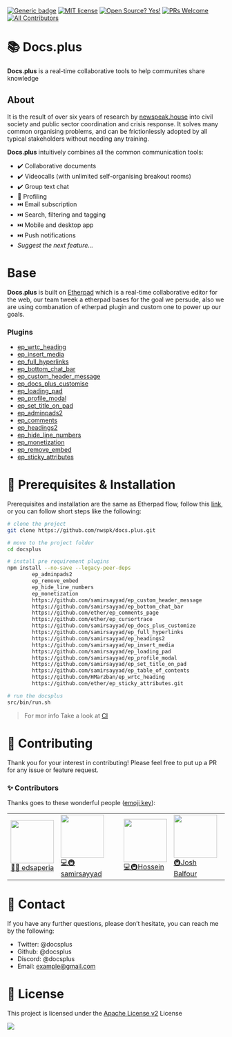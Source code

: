 [![Generic badge](https://img.shields.io/badge/version-1.8.12-<COLOR>.svg)](https://docs.plus)
[![MIT license](https://img.shields.io/badge/License-Apache-blue.svg)](http://www.apache.org/licenses/LICENSE-2.0.html)
[![Open Source? Yes!](https://badgen.net/badge/Open%20Source%20%3F/Yes%21/blue?icon=github)](https://github.com/nwspk/docs.plus)
[![PRs Welcome](https://img.shields.io/badge/PRs-welcome-green.svg)](https://github.com/nwspk/docs.plus/compare)
[![All Contributors](https://img.shields.io/badge/all_contributors-4-blue.svg)](#contributors-)


# 📚 Docs.plus

**Docs.plus** is a real-time collaborative tools to help communites share knowledge

## About

It is the result of over six years of research by [newspeak.house](https://newspeak.house) into civil society and public sector coordination and crisis response.
It solves many common organising problems, and can be frictionlessly adopted by all typical stakeholders without needing any training.

**Docs.plus** intuitively combines all the common communication tools:

- ✔️ Collaborative documents
- ✔️ Videocalls (with unlimited self-organising breakout rooms)
- ✔️ Group text chat
- 🚧 Profiling
- ⏭️ Email subscription
- ⏭️ Search, filtering and tagging
- ⏭️ Mobile and desktop app
- ⏭️ Push notifications
- *Suggest the next feature...*

# Base

**Docs.plus** is built on [Etherpad](https://github.com/ether/etherpad-lite) which is a real-time collaborative editor for the web, our team tweek a etherpad bases for the goal we persude, also we are using combanation of etherpad plugin and custom one to power up our goals.

### Plugins

- [ep_wrtc_heading](https://github.com/HMarzban/ep_wrtc_heading)
- [ep_insert_media](https://github.com/samirsayyad/ep_insert_media)
- [ep_full_hyperlinks](https://github.com/samirsayyad/ep_full_hyperlinks)
- [ep_bottom_chat_bar](https://github.com/samirsayyad/ep_bottom_chat_bar)
- [ep_custom_header_message](https://github.com/samirsayyad/ep_custom_header_message)
- [ep_docs_plus_customise](https://github.com/samirsayyad/ep_docs_plus_customize)
- [ep_loading_pad](https://github.com/samirsayyad/ep_loading_pad.git)
- [ep_profile_modal](https://github.com/samirsayyad/ep_profile_modal)
- [ep_set_title_on_pad](https://github.com/samirsayyad/ep_set_title_on_pad.git)
- [ep_adminpads2](https://github.com/rhansen/ep_adminpads2)
- [ep_comments](https://github.com/ether/ep_comments)
- [ep_headings2](https://github.com/ether/ep_headings2)
- [ep_hide_line_numbers](https://github.com/JohnMcLear/ep_hide_line_numbers)
- [ep_monetization](https://github.com/ISNIT0/ep_monetization)
- [ep_remove_embed](https://github.com/tjwelde/ep_remove_embed)
- [ep_sticky_attributes](https://github.com/JohnMcLear/ep_sticky_attributes)

# 🚀 Prerequisites & Installation
Prerequisites and installation are the same as Etherpad flow, follow this [link](https://github.com/ether/etherpad-lite#installation), or you can follow short steps like the following:

```bash
# clone the project
git clone https://github.com/nwspk/docs.plus.git

# move to the project folder
cd docsplus

# install pre requirement plugins
npm install --no-save --legacy-peer-deps
        ep_adminpads2
        ep_remove_embed
        ep_hide_line_numbers
        ep_monetization
        https://github.com/samirsayyad/ep_custom_header_message
        https://github.com/samirsayyad/ep_bottom_chat_bar
        https://github.com/ether/ep_comments_page
        https://github.com/ether/ep_cursortrace
        https://github.com/samirsayyad/ep_docs_plus_customize
        https://github.com/samirsayyad/ep_full_hyperlinks
        https://github.com/samirsayyad/ep_headings2
        https://github.com/samirsayyad/ep_insert_media
        https://github.com/samirsayyad/ep_loading_pad
        https://github.com/samirsayyad/ep_profile_modal
        https://github.com/samirsayyad/ep_set_title_on_pad
        https://github.com/samirsayyad/ep_table_of_contents
        https://github.com/HMarzban/ep_wrtc_heading
        https://github.com/ether/ep_sticky_attributes.git

# run the docsplus
src/bin/run.sh
```
> For mor info Take a look at [CI](https://github.com/nwspk/docs.plus/blob/master/.github/workflows/master.yml)

# 🤝 Contributing
Thank you for your interest in contributing! Please feel free to put up a PR for any issue or feature request.

### ✨ Contributors 
Thanks goes to these wonderful people ([emoji key](https://allcontributors.org/docs/en/emoji-key)):

|  |  |  |  |
| --------- | ------ | ----------- | ------------- |
| [<img src="https://avatars.githubusercontent.com/u/5703915?v=4?s=100" width="100"><br> 📆💼 edsaperia](https://github.com/edsaperia) | [<img src="https://avatars.githubusercontent.com/u/11405614?v=4?s=100" width="100"><br>💻🚇 samirsayyad](https://github.com/samirsayyad)  | [<img src="https://avatars.githubusercontent.com/u/20157508?v=4?s=100" width="100"><br>💻🚇Hossein](https://github.com/HMarzban)  | [<img src="https://avatars.githubusercontent.com/u/1060378?v=4?s=100" width="100"><br>🚇Josh Balfour](https://github.com/joshbalfour)  |


# 👋 Contact
If you have any further questions, please don’t hesitate, you can reach me by the following:
- Twitter: @docsplus
- Github: @docsplus
- Discord: @docsplus
- Email: example@gmail.com

# 📝 License
This project is licensed under the [Apache License v2](http://www.apache.org/licenses/LICENSE-2.0.html) License


<a href="https://patreon.com/docsplus"><img src="https://img.shields.io/endpoint.svg?url=https%3A%2F%2Fshieldsio-patreon.vercel.app%2Fapi%3Fusername%3Ddocsplus%26type%3Dpatrons&style=for-the-badge" /> </a>

